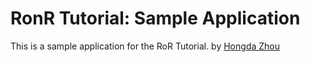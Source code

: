 # RonR Tutorial: Sample Application

This is a sample application for the RoR Tutorial.
by [Hongda Zhou](http://www.google.com)